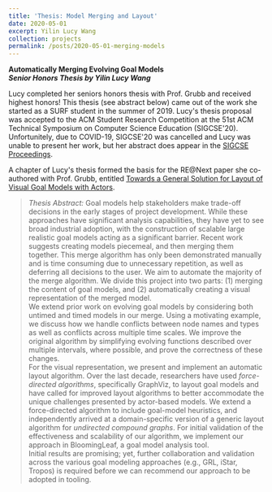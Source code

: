 ```yaml
---
title: 'Thesis: Model Merging and Layout'
date: 2020-05-01
excerpt: Yilin Lucy Wang
collection: projects
permalink: /posts/2020-05-01-merging-models
---
```


**Automatically Merging Evolving Goal Models**  
**_Senior Honors Thesis by Yilin Lucy Wang_**

Lucy completed her seniors honors thesis with Prof. Grubb and received highest honors!
This thesis (see abstract below) came out of the work she started as a SURF student in the summer of 2019. 
Lucy's thesis proposal was accepted to the ACM Student Research Competition at the 
51st ACM Technical Symposium on Computer Science Education (SIGCSE'20). Unfortunitely,
due to COVID-19, SIGCSE'20 was cancelled and Lucy was unable to present her work, but her 
abstract does appear in the [SIGCSE Proceedings](https://doi.org/10.1145/3328778.3372705).

A chapter of Lucy's thesis formed the basis for the RE@Next paper she co-authored with Prof. Grubb, entitled [Towards a General Solution for Layout of Visual Goal Models with Actors](https://amgrubb.github.io/publication/2020-Towards-a-General-Solution-for-Layout-of-Visual-Goal-Models-with-Actors).

>_Thesis Abstract:_ Goal models help stakeholders make trade-off decisions in the early stages of project development. 
While these approaches have significant analysis capabilities, 
they have yet to see broad industrial adoption, with the construction of scalable large realistic goal models acting as a significant barrier. Recent work suggests creating models piecemeal, and then merging them together. This merge algorithm has only been demonstrated manually and is time consuming due to unnecessary repetition, as well as deferring all decisions to the user. We aim to automate the majority of the merge algorithm. We divide this project into two parts: (1) merging the content of goal models, and (2) automatically creating a visual representation of the merged model.  
We extend prior work on evolving goal models by considering both untimed and timed models in our merge. Using a motivating example, we discuss how we handle conflicts between node names and types as well as conflicts across multiple time scales. We improve the original algorithm by simplifying evolving functions described over multiple intervals, where possible, and prove the correctness of these changes.  
For the visual representation, we present and implement an automatic layout algorithm.
Over the last decade, researchers have used _force-directed algorithms_, specifically GraphViz, to layout goal models and have called for improved layout algorithms to better accommodate the unique challenges presented by actor-based models.
We extend a force-directed algorithm to include goal-model heuristics, and 
independently arrived at a domain-specific version of a generic layout algorithm for _undirected compound graphs_.
For initial validation of the effectiveness and scalability of our algorithm, we implement our approach in BloomingLeaf, a goal model analysis tool.  
Initial results are promising; yet, further collaboration and validation across the various goal modeling approaches (e.g., GRL, iStar, Tropos) is required before we can recommend our approach to be adopted in tooling. 

